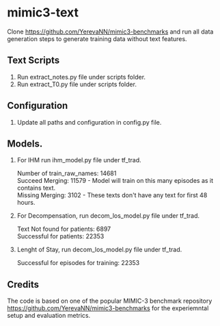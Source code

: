 # mimic3-text

Clone https://github.com/YerevaNN/mimic3-benchmarks and run all data generation steps to generate training data without text features.

## Text Scripts
1. Run extract_notes.py file under scripts folder.
2. Run extract_T0.py file under scripts folder.

## Configuration
1. Update all paths and configuration in config.py file.

## Models.
1. For IHM run ihm_model.py file under tf_trad.

    Number of train_raw_names:  14681 <br>
    Succeed Merging:  11579 - Model will train on this many episodes as it contains text. <br>
    Missing Merging:  3102 - These texts don't have any text for first 48 hours. 

2. For Decompensation, run decom_los_model.py file under tf_trad.

    Text Not found for patients:  6897 <br>
    Successful for patients:  22353

3. Lenght of Stay, run decom_los_model.py file under tf_trad.

    Successful for episodes for training:  22353
    
 
 ## Credits
 The code is based on one of the popular MIMIC-3 benchmark repository https://github.com/YerevaNN/mimic3-benchmarks for the experiemntal setup and evaluation metrics.
